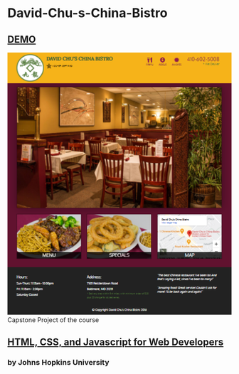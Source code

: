 # David-Chu-s-China-Bistro

## [DEMO](https://cenacrharsh.github.io/David-Chu-s-China-Bistro/)
![ss](./ss.png)
Capstone Project of the course 

## [HTML, CSS, and Javascript for Web Developers](https://www.coursera.org/learn/html-css-javascript-for-web-developers?)
### by Johns Hopkins University
